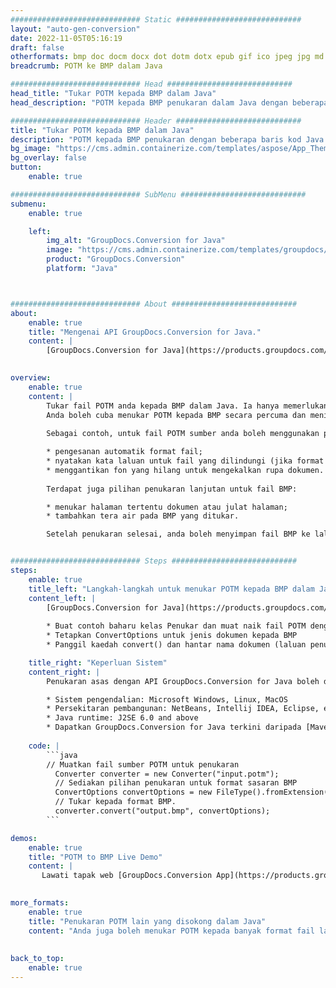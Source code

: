 ```yaml
---
############################# Static ############################
layout: "auto-gen-conversion"
date: 2022-11-05T05:16:19
draft: false
otherformats: bmp doc docm docx dot dotm dotx epub gif ico jpeg jpg md odt ott pdf png psd rtf tex tif tiff txt xps
breadcrumb: POTM ke BMP dalam Java

############################# Head ############################
head_title: "Tukar POTM kepada BMP dalam Java"
head_description: "POTM kepada BMP penukaran dalam Java dengan beberapa baris kod. Tukar lebih 160 format fail menggunakan API penukaran dokumen GroupDocs untuk Java"

############################# Header ############################
title: "Tukar POTM kepada BMP dalam Java"
description: "POTM kepada BMP penukaran dengan beberapa baris kod Java."
bg_image: "https://cms.admin.containerize.com/templates/aspose/App_Themes/V3/images/bg/header1.png"
bg_overlay: false
button:
    enable: true

############################# SubMenu ############################
submenu:
    enable: true

    left:
        img_alt: "GroupDocs.Conversion for Java"
        image: "https://cms.admin.containerize.com/templates/groupdocs/images/product-logos/90x90-noborder/groupdocs-conversion-java.png"
        product: "GroupDocs.Conversion"
        platform: "Java"



############################# About ############################
about:
    enable: true
    title: "Mengenai API GroupDocs.Conversion for Java."
    content: |
        [GroupDocs.Conversion for Java](https://products.groupdocs.com/conversion/java/) ialah API penukaran format fail lanjutan untuk menukar antara imej popular dan format dokumen seperti Microsoft Office, OpenDocument, PDF, HTML, e-mel, CAD. dan banyak lagi dengan hanya beberapa baris kod. API asli secara automatik mengesan format dokumen asal dan menawarkan banyak pilihan untuk menyesuaikan dokumen yang ditukar. Bersama-sama dengan fungsi mengekstrak maklumat daripada dokumen, ia juga menyokong caching hasil penukaran ke cakera tempatan secara lalai. Walau bagaimanapun, sebarang jenis storan cache boleh disokong dengan melaksanakan antara muka yang sesuai - Amazon S3, Dropbox, Google Drive, Windows Azure, Reddis atau mana-mana yang lain.
    

overview:
    enable: true
    content: |
        Tukar fail POTM anda kepada BMP dalam Java. Ia hanya memerlukan beberapa baris kod Java pada mana-mana platform pilihan anda, seperti Windows, Linux, macOS.
        Anda boleh cuba menukar POTM kepada BMP secara percuma dan menilai kualiti hasil penukaran. Bersama-sama dengan skrip penukaran fail mudah, anda boleh mencuba pilihan yang lebih canggih untuk memuatkan fail sumber POTM dan menyimpan output BMP. 
        
        Sebagai contoh, untuk fail POTM sumber anda boleh menggunakan pilihan pemuatan berikut:

        * pengesanan automatik format fail;
        * nyatakan kata laluan untuk fail yang dilindungi (jika format fail menyokongnya);
        * menggantikan fon yang hilang untuk mengekalkan rupa dokumen.
        
        Terdapat juga pilihan penukaran lanjutan untuk fail BMP:

        * menukar halaman tertentu dokumen atau julat halaman;
        * tambahkan tera air pada BMP yang ditukar.

        Setelah penukaran selesai, anda boleh menyimpan fail BMP ke laluan fail setempat anda atau ke mana-mana storan pihak ketiga seperti FTP, Amazon S3, Google Drive, Dropbox dll. Sila ambil perhatian - untuk menukar POTM kepada BMP, anda tidak perlu memasang sebarang perisian tambahan, seperti MS Office, Open Office, Adobe Acrobat Reader dsb.


############################# Steps ############################
steps:
    enable: true
    title_left: "Langkah-langkah untuk menukar POTM kepada BMP dalam Java"
    content_left: |
        [GroupDocs.Conversion for Java](https://products.groupdocs.com/conversion/java/) membenarkan pembangun menukar fail POTM kepada BMP dengan mudah dengan beberapa baris kod.
        
        * Buat contoh baharu kelas Penukar dan muat naik fail POTM dengan laluan penuh
        * Tetapkan ConvertOptions untuk jenis dokumen kepada BMP
        * Panggil kaedah convert() dan hantar nama dokumen (laluan penuh) dan format (BMP) sebagai parameter

    title_right: "Keperluan Sistem"
    content_right: |
        Penukaran asas dengan API GroupDocs.Conversion for Java boleh dilakukan dengan hanya beberapa baris kod. API kami disokong pada semua platform dan sistem pengendalian utama. Sebelum melaksanakan kod di bawah, pastikan anda mempunyai prasyarat berikut dipasang pada sistem anda.

        * Sistem pengendalian: Microsoft Windows, Linux, MacOS
        * Persekitaran pembangunan: NetBeans, Intellij IDEA, Eclipse, etc.
        * Java runtime: J2SE 6.0 and above
        * Dapatkan GroupDocs.Conversion for Java terkini daripada [Maven](https://repository.groupdocs.com/webapp/#/artifacts/browse/tree/General/repo/com/groupdocs/groupdocs-conversion)
         
    code: |
        ```java    
        // Muatkan fail sumber POTM untuk penukaran
          Converter converter = new Converter("input.potm");
          // Sediakan pilihan penukaran untuk format sasaran BMP
          ConvertOptions convertOptions = new FileType().fromExtension("bmp").getConvertOptions();
          // Tukar kepada format BMP.
          converter.convert("output.bmp", convertOptions);
        ```

demos:
    enable: true
    title: "POTM to BMP Live Demo"
    content: |
       Lawati tapak web [GroupDocs.Conversion App](https://products.groupdocs.app/conversion/family) kami dan cuba POTM kepada BMP penukaran sekarang. Demo percuma mempunyai faedah berikut
          

more_formats:
    enable: true
    title: "Penukaran POTM lain yang disokong dalam Java"
    content: "Anda juga boleh menukar POTM kepada banyak format fail lain. Sila lihat senarai di bawah."
       
       
back_to_top:
    enable: true
---
```


